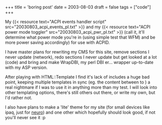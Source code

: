 +++
title = 'boring post'
date = 2003-08-03
draft = false
tags = ["code"]
+++

My {{< resource text="ACPI events handler script" src="20030803_acpi_events_pl.txt" >}}
and my {{< resource text="ACPI power mode toggler" src="20030803_acpi_pwr_pl.txt" >}}
(call it, it'll determine what power mode you're in (using simple test that WFM) and be more power saving accordingly) for use with ACPID.

I have master plans for rewriting my CMS for this site, remove sections I never update (network), 
redo sections I never update but get looked at a lot (code) and bring and make WrapDBI, my perl DBI er... wrapper up-to-date with my ASP version.

After playing with HTML::Template I find it's lack of includes a huge bad point, 
keeping multiple templates in sync (eg. the content between to ) a real nightmare if I was to use it in anything more than my test. 
I will look into other templating options, there's still others out there, or write my own, but I'd rather not.

I also have plans to make a 'lite' theme for my site (for small devices like ipaq, just for 
[neuro](https://web.archive.org/web/20030803232636/http://neuro.tk/)) 
and one other which hopefully should look good, if not you'll never see it :p

